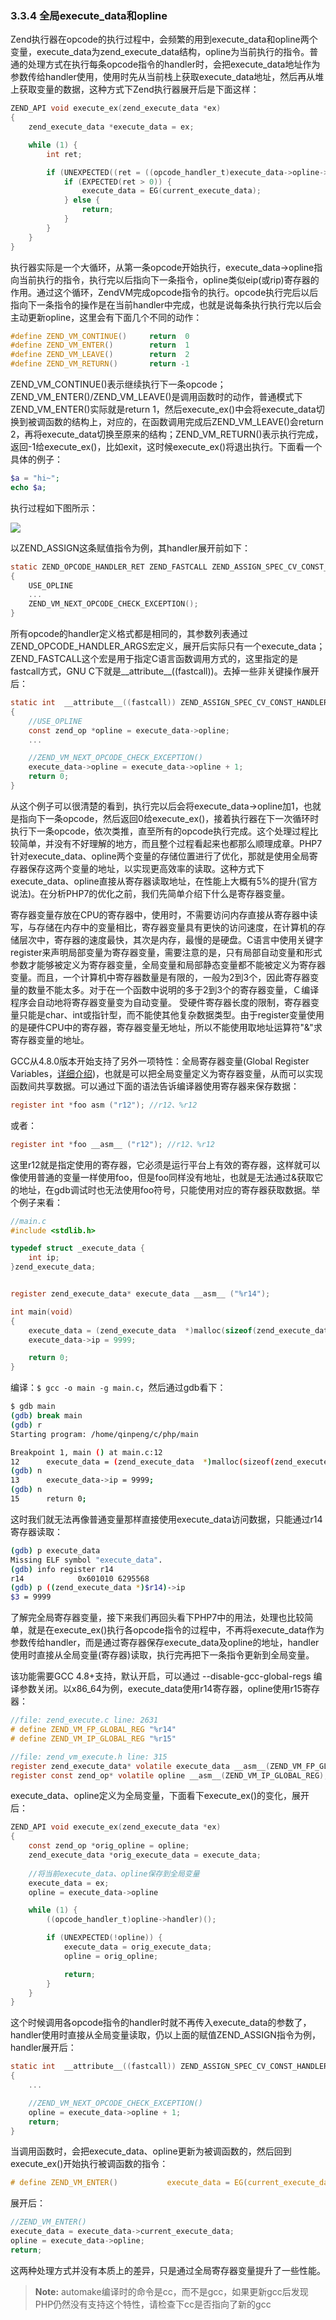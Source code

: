### 3.3.4 全局execute_data和opline
Zend执行器在opcode的执行过程中，会频繁的用到execute_data和opline两个变量，execute_data为zend_execute_data结构，opline为当前执行的指令。普通的处理方式在执行每条opcode指令的handler时，会把execute_data地址作为参数传给handler使用，使用时先从当前栈上获取execute_data地址，然后再从堆上获取变量的数据，这种方式下Zend执行器展开后是下面这样：
```c
ZEND_API void execute_ex(zend_execute_data *ex)
{
    zend_execute_data *execute_data = ex;

    while (1) {
        int ret;

        if (UNEXPECTED((ret = ((opcode_handler_t)execute_data->opline->handler)(execute_data)) != 0)) {
            if (EXPECTED(ret > 0)) {
                execute_data = EG(current_execute_data);
            } else {
                return;
            }
        }
    }
}
```
执行器实际是一个大循环，从第一条opcode开始执行，execute_data->opline指向当前执行的指令，执行完以后指向下一条指令，opline类似eip(或rip)寄存器的作用。通过这个循环，ZendVM完成opcode指令的执行。opcode执行完后以后指向下一条指令的操作是在当前handler中完成，也就是说每条执行执行完以后会主动更新opline，这里会有下面几个不同的动作：
```c
#define ZEND_VM_CONTINUE()     return  0
#define ZEND_VM_ENTER()        return  1
#define ZEND_VM_LEAVE()        return  2
#define ZEND_VM_RETURN()       return -1
```
ZEND_VM_CONTINUE()表示继续执行下一条opcode；ZEND_VM_ENTER()/ZEND_VM_LEAVE()是调用函数时的动作，普通模式下ZEND_VM_ENTER()实际就是return 1，然后execute_ex()中会将execute_data切换到被调函数的结构上，对应的，在函数调用完成后ZEND_VM_LEAVE()会return 2，再将execute_data切换至原来的结构；ZEND_VM_RETURN()表示执行完成，返回-1给execute_ex()，比如exit，这时候execute_ex()将退出执行。下面看一个具体的例子：
```php
$a = "hi~";
echo $a;
```
执行过程如下图所示：

![](../img/executor.png)

以ZEND_ASSIGN这条赋值指令为例，其handler展开前如下：
```c
static ZEND_OPCODE_HANDLER_RET ZEND_FASTCALL ZEND_ASSIGN_SPEC_CV_CONST_HANDLER(ZEND_OPCODE_HANDLER_ARGS)
{
    USE_OPLINE
    ...
    ZEND_VM_NEXT_OPCODE_CHECK_EXCEPTION();
}
```
所有opcode的handler定义格式都是相同的，其参数列表通过ZEND_OPCODE_HANDLER_ARGS宏定义，展开后实际只有一个execute_data；ZEND_FASTCALL这个宏是用于指定C语言函数调用方式的，这里指定的是fastcall方式，GNU C下就是__attribute__((fastcall))。去掉一些非关键操作展开后：
```c
static int  __attribute__((fastcall)) ZEND_ASSIGN_SPEC_CV_CONST_HANDLER(zend_execute_data *execute_data)
{
    //USE_OPLINE
    const zend_op *opline = execute_data->opline;
    ...

    //ZEND_VM_NEXT_OPCODE_CHECK_EXCEPTION()
    execute_data->opline = execute_data->opline + 1;
    return 0;
}
```
从这个例子可以很清楚的看到，执行完以后会将execute_data->opline加1，也就是指向下一条opcode，然后返回0给execute_ex()，接着执行器在下一次循环时执行下一条opcode，依次类推，直至所有的opcode执行完成。这个处理过程比较简单，并没有不好理解的地方，而且整个过程看起来也都那么顺理成章。PHP7针对execute_data、opline两个变量的存储位置进行了优化，那就是使用全局寄存器保存这两个变量的地址，以实现更高效率的读取。这种方式下execute_data、opline直接从寄存器读取地址，在性能上大概有5%的提升(官方说法)。在分析PHP7的优化之前，我们先简单介绍下什么是寄存器变量。

寄存器变量存放在CPU的寄存器中，使用时，不需要访问内存直接从寄存器中读写，与存储在内存中的变量相比，寄存器变量具有更快的访问速度，在计算机的存储层次中，寄存器的速度最快，其次是内存，最慢的是硬盘。C语言中使用关键字register来声明局部变量为寄存器变量，需要注意的是，只有局部自动变量和形式参数才能够被定义为寄存器变量，全局变量和局部静态变量都不能被定义为寄存器变量。而且，一个计算机中寄存器数量是有限的，一般为2到3个，因此寄存器变量的数量不能太多。对于在一个函数中说明的多于2到3个的寄存器变量，Ｃ编译程序会自动地将寄存器变量变为自动变量。 受硬件寄存器长度的限制，寄存器变量只能是char、int或指针型，而不能使其他复杂数据类型。由于register变量使用的是硬件CPU中的寄存器，寄存器变量无地址，所以不能使用取地址运算符"&"求寄存器变量的地址。

GCC从4.8.0版本开始支持了另外一项特性：全局寄存器变量(Global Register Variables，[详细介绍](https://gcc.gnu.org/onlinedocs/gcc-6.1.0/gcc/Global-Register-Variables.html))，也就是可以把全局变量定义为寄存器变量，从而可以实现函数间共享数据。可以通过下面的语法告诉编译器使用寄存器来保存数据：
```c
register int *foo asm ("r12"); //r12、%r12
```
或者：
```c
register int *foo __asm__ ("r12"); //r12、%r12
```
这里r12就是指定使用的寄存器，它必须是运行平台上有效的寄存器，这样就可以像使用普通的变量一样使用foo，但是foo同样没有地址，也就是无法通过&获取它的地址，在gdb调试时也无法使用foo符号，只能使用对应的寄存器获取数据。举个例子来看：
```c
//main.c
#include <stdlib.h>

typedef struct _execute_data {
    int ip;
}zend_execute_data;


register zend_execute_data* execute_data __asm__ ("%r14");

int main(void)
{
    execute_data = (zend_execute_data  *)malloc(sizeof(zend_execute_data));
    execute_data->ip = 9999;

    return 0;
}
```
编译：`$ gcc -o main -g main.c`，然后通过gdb看下：
```sh
$ gdb main
(gdb) break main
(gdb) r
Starting program: /home/qinpeng/c/php/main 

Breakpoint 1, main () at main.c:12
12      execute_data = (zend_execute_data  *)malloc(sizeof(zend_execute_data));
(gdb) n
13      execute_data->ip = 9999;
(gdb) n
15      return 0;
```
这时我们就无法再像普通变量那样直接使用execute_data访问数据，只能通过r14寄存器读取：
```sh
(gdb) p execute_data
Missing ELF symbol "execute_data".
(gdb) info register r14
r14            0x601010 6295568
(gdb) p ((zend_execute_data *)$r14)->ip
$3 = 9999
```
了解完全局寄存器变量，接下来我们再回头看下PHP7中的用法，处理也比较简单，就是在execute_ex()执行各opcode指令的过程中，不再将execute_data作为参数传给handler，而是通过寄存器保存execute_data及opline的地址，handler使用时直接从全局变量(寄存器)读取，执行完再把下一条指令更新到全局变量。

该功能需要GCC 4.8+支持，默认开启，可以通过 --disable-gcc-global-regs 编译参数关闭。以x86_64为例，execute_data使用r14寄存器，opline使用r15寄存器：
```c
//file: zend_execute.c line: 2631
# define ZEND_VM_FP_GLOBAL_REG "%r14"
# define ZEND_VM_IP_GLOBAL_REG "%r15"

//file: zend_vm_execute.h line: 315
register zend_execute_data* volatile execute_data __asm__(ZEND_VM_FP_GLOBAL_REG);
register const zend_op* volatile opline __asm__(ZEND_VM_IP_GLOBAL_REG);
```
execute_data、opline定义为全局变量，下面看下execute_ex()的变化，展开后：
```c
ZEND_API void execute_ex(zend_execute_data *ex)
{
    const zend_op *orig_opline = opline;
    zend_execute_data *orig_execute_data = execute_data;
    
    //将当前execute_data、opline保存到全局变量
    execute_data = ex;
    opline = execute_data->opline

    while (1) {
        ((opcode_handler_t)opline->handler)();

        if (UNEXPECTED(!opline)) {
            execute_data = orig_execute_data;
            opline = orig_opline;

            return;
        }
    }
}
```
这个时候调用各opcode指令的handler时就不再传入execute_data的参数了，handler使用时直接从全局变量读取，仍以上面的赋值ZEND_ASSIGN指令为例，handler展开后：
```c
static int  __attribute__((fastcall)) ZEND_ASSIGN_SPEC_CV_CONST_HANDLER(void)
{
    ...

    //ZEND_VM_NEXT_OPCODE_CHECK_EXCEPTION()
    opline = execute_data->opline + 1;
    return;    
}
```
当调用函数时，会把execute_data、opline更新为被调函数的，然后回到execute_ex()开始执行被调函数的指令：
```c
# define ZEND_VM_ENTER()           execute_data = EG(current_execute_data); LOAD_OPLINE(); ZEND_VM_CONTINUE()
```
展开后：
```c
//ZEND_VM_ENTER()
execute_data = execute_data->current_execute_data;
opline = execute_data->opline;
return;
```
这两种处理方式并没有本质上的差异，只是通过全局寄存器变量提升了一些性能。

> __Note:__ automake编译时的命令是cc，而不是gcc，如果更新gcc后发现PHP仍然没有支持这个特性，请检查下cc是否指向了新的gcc
